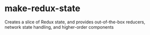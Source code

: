 # make-redux-state
Creates a slice of Redux state, and provides out-of-the-box reducers, network state handling, and higher-order components
